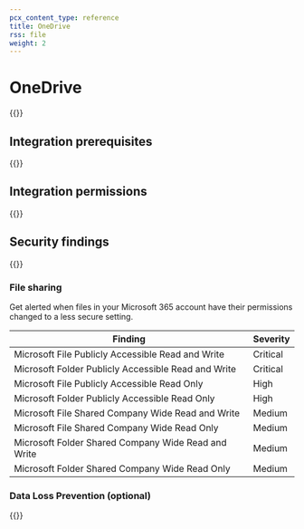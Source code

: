 ```yaml
---
pcx_content_type: reference
title: OneDrive
rss: file
weight: 2
---
```


# OneDrive

{{<render file="casb/_integration-description.md" withParameters="OneDrive;;Microsoft 365 account">}}

## Integration prerequisites

{{<render file="casb/_m365-prereqs.md">}}

## Integration permissions

{{<render file="casb/_integration-perms.md" withParameters="Microsoft 365;;microsoft-365">}}

## Security findings

{{<render file="casb/_security-findings.md" withParameters="OneDrive;;microsoft-365/onedrive">}}

### File sharing

Get alerted when files in your Microsoft 365 account have their permissions changed to a less secure setting.

| Finding                                             | Severity |
| --------------------------------------------------- | -------- |
| Microsoft File Publicly Accessible Read and Write   | Critical |
| Microsoft Folder Publicly Accessible Read and Write | Critical |
| Microsoft File Publicly Accessible Read Only        | High     |
| Microsoft Folder Publicly Accessible Read Only      | High     |
| Microsoft File Shared Company Wide Read and Write   | Medium   |
| Microsoft File Shared Company Wide Read Only        | Medium   |
| Microsoft Folder Shared Company Wide Read and Write | Medium   |
| Microsoft Folder Shared Company Wide Read Only      | Medium   |

### Data Loss Prevention (optional)

{{<render file="casb/_data-loss-prevention.md">}}
